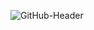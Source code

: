 ![GitHub-Header](https://user-images.githubusercontent.com/29007605/211117218-49f2b695-9aa9-4467-be35-9281aff17783.jpg)
